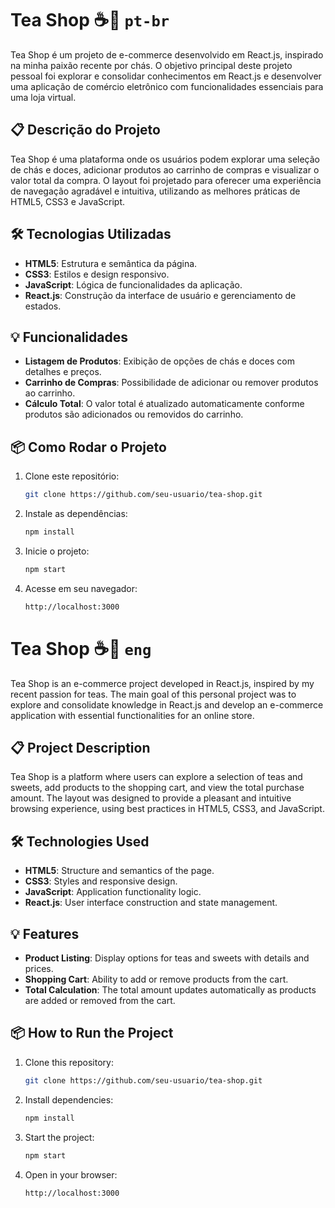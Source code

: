 # Tea Shop ☕🍃 `pt-br`

Tea Shop é um projeto de e-commerce desenvolvido em React.js, inspirado na minha paixão recente por chás. O objetivo principal deste projeto pessoal foi explorar e consolidar conhecimentos em React.js e desenvolver uma aplicação de comércio eletrônico com funcionalidades essenciais para uma loja virtual.

## 📋 Descrição do Projeto

Tea Shop é uma plataforma onde os usuários podem explorar uma seleção de chás e doces, adicionar produtos ao carrinho de compras e visualizar o valor total da compra. O layout foi projetado para oferecer uma experiência de navegação agradável e intuitiva, utilizando as melhores práticas de HTML5, CSS3 e JavaScript.

## 🛠️ Tecnologias Utilizadas

- **HTML5**: Estrutura e semântica da página.
- **CSS3**: Estilos e design responsivo.
- **JavaScript**: Lógica de funcionalidades da aplicação.
- **React.js**: Construção da interface de usuário e gerenciamento de estados.

## 💡 Funcionalidades

- **Listagem de Produtos**: Exibição de opções de chás e doces com detalhes e preços.
- **Carrinho de Compras**: Possibilidade de adicionar ou remover produtos ao carrinho.
- **Cálculo Total**: O valor total é atualizado automaticamente conforme produtos são adicionados ou removidos do carrinho.

## 📦 Como Rodar o Projeto

1. Clone este repositório:
   ```bash
   git clone https://github.com/seu-usuario/tea-shop.git

2. Instale as dependências:
   ```bash
   npm install
   
3. Inicie o projeto:
   ```bash
   npm start

4. Acesse em seu navegador:
   ```bash
   http://localhost:3000

##

# Tea Shop ☕🍃 `eng`

Tea Shop is an e-commerce project developed in React.js, inspired by my recent passion for teas. The main goal of this personal project was to explore and consolidate knowledge in React.js and develop an e-commerce application with essential functionalities for an online store.

## 📋 Project Description

Tea Shop is a platform where users can explore a selection of teas and sweets, add products to the shopping cart, and view the total purchase amount. The layout was designed to provide a pleasant and intuitive browsing experience, using best practices in HTML5, CSS3, and JavaScript.

## 🛠️ Technologies Used

- **HTML5**: Structure and semantics of the page.
- **CSS3**: Styles and responsive design.
- **JavaScript**: Application functionality logic.
- **React.js**: User interface construction and state management.

## 💡 Features

- **Product Listing**: Display options for teas and sweets with details and prices.
- **Shopping Cart**: Ability to add or remove products from the cart.
- **Total Calculation**: The total amount updates automatically as products are added or removed from the cart.

## 📦 How to Run the Project

1. Clone this repository:
   ```bash
   git clone https://github.com/seu-usuario/tea-shop.git

2. Install dependencies:
   ```bash
   npm install
   
3. Start the project:
   ```bash
   npm start

4. Open in your browser:
   ```bash
   http://localhost:3000
